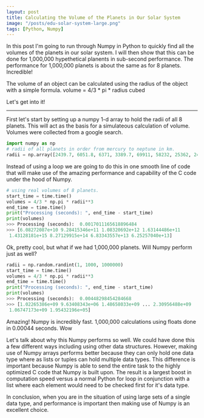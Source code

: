 ```yaml
---
layout: post
title: Calculating the Volume of the Planets in Our Solar System
image: "/posts/edu-solar-system-large.png"
tags: [Python, Numpy]
---
```


In this post I'm going to run through Numpy in Python to quickly find all the volumes of the planets in our solar system.  I will then show that this can be done for 1,000,000 hypethetical planents in sub-second performance.  The performance for 1,000,000 planets is about the same as for 8 planets. Incredible!

The volume of an object can be calculated using the radius of the object with a simple formula.
volume = 4/3 * pi * radius cubed

Let's get into it!

---

First let's start by setting up a numpy 1-d array to hold the radii of all 8 planets. This will act as the basis for a simulateous calculation of volume. Volumes were collected from a google search.

```python
import numpy as np
# radii of all planets in order from mercury to neptune in km.
radii = np.array([2439.7, 6051.8, 6371, 3389.7, 69911, 58232, 25362, 24622])
```


Instead of using a loop we are going to do this in one smooth line of code that will make use of the amazing performance and capability of the C code under the hood of Numpy.

```python
# using real volumes of 8 planets.
start_time = time.time()
volumes = 4/3 * np.pi * radii**3
end_time = time.time()
print("Processing (seconds): ", end_time - start_time)
print(volumes)
>>> Processing (seconds):  0.0017011165618896484
>>> [6.08272087e+10 9.28415346e+11 1.08320692e+12 1.63144486e+11
 1.43128181e+15 8.27129915e+14 6.83343557e+13 6.25257040e+13]
```

Ok, pretty cool, but what if we had 1,000,000 planets.  Will Numpy perform just as well?

```python
radii = np.random.randint(1, 1000, 1000000)
start_time = time.time()
volumes = 4/3 * np.pi * radii**3
end_time = time.time()
print("Processing (seconds): ", end_time - start_time)
print(volumes)
>>> Processing (seconds):  0.00448298454284668
>>> [1.02265386e+09 9.63408343e+06 1.48658033e+09 ... 2.30956488e+09
 1.06747173e+09 1.95432196e+05]
```

Amazing! Numpy is incredibly fast. 1,000,000 calculations using floats done in 0.00044 seconds.  Wow

Let's talk about why this Numpy performs so well.  We could have done this a few different ways including using other data structures.  However, making use of Numpy arrays performs better because they can only hold one data type where as lists or tuples can hold multiple data types.  This difference is important because Numpy is able to send the entire task to the highly optimized C code that Numpy is built upon.  The result is a largest boost in computation speed versus a normal Python for loop in conjunction with a list where each element would need to be checked first for it's data type.

In conclusion, when you are in the situation of using large sets of a single data type, and performance is important then making use of Numpy is an excellent choice.







